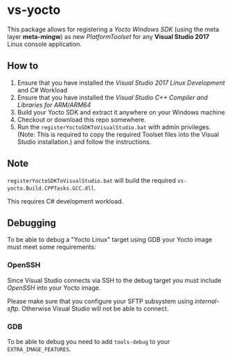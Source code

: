 # vs-yocto

This package allows for registering a *Yocto Windows SDK* (using the meta layer **meta-mingw**) as new *PlatformToolset* for any **Visual Studio 2017** Linux console application.

## How to
1. Ensure that you have installed the *Visual Studio 2017 Linux Development* and *C#* Workload
1. Ensure that you have installed the *Visual Studio C++ Compiler and Libraries for ARM/ARM64*
1. Build your Yocto SDK and extract it anywhere on your Windows machine
1. Checkout or download this repo somewhere.
1. Run the `registerYoctoSDKToVisualStudio.bat` with admin privileges. (Note: This is required to copy the required Toolset files into the Visual Studio installation.) and follow the instructions.

## Note
`registerYoctoSDKToVisualStudio.bat` will build the required `vs-yocto.Build.CPPTasks.GCC.dll`.

This requires C# development workload.

## Debugging
To be able to debug a "Yocto Linux" target using GDB your Yocto image must meet some requirements:

### OpenSSH
Since Visual Studio connects via SSH to the debug target you must include *OpenSSH* into your Yocto image. 

Please make sure that you configure your SFTP subsystem using *internal-sftp*. Otherwise Visual Studio will not be able to connect.

### GDB
To be able to debug you need to add `tools-debug` to your `EXTRA_IMAGE_FEATURES`.